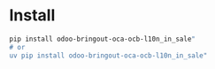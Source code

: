# Install

```bash
pip install odoo-bringout-oca-ocb-l10n_in_sale"
# or
uv pip install odoo-bringout-oca-ocb-l10n_in_sale"
```

